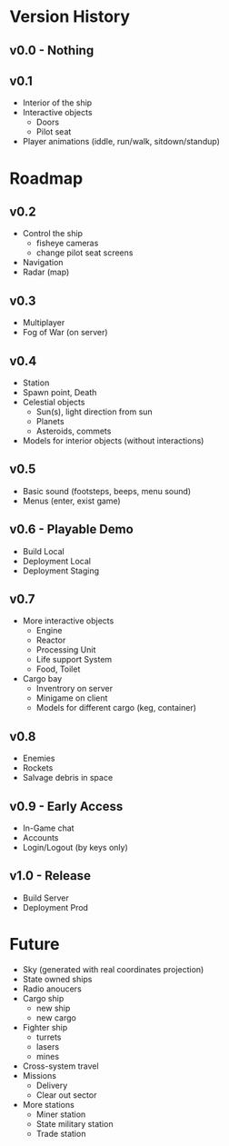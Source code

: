 # Version History

## v0.0 - Nothing

## v0.1
- Interior of the ship
- Interactive objects
    - Doors
    - Pilot seat
- Player animations (iddle, run/walk, sitdown/standup)

# Roadmap

## v0.2
- Control the ship
    - fisheye cameras
    - change pilot seat screens
- Navigation
- Radar (map)

## v0.3
- Multiplayer
- Fog of War (on server)

## v0.4
- Station
- Spawn point, Death
- Celestial objects
    - Sun(s), light direction from sun
    - Planets
    - Asteroids, commets
- Models for interior objects (without interactions)

## v0.5
- Basic sound (footsteps, beeps, menu sound)
- Menus (enter, exist game)

## v0.6 - Playable Demo
- Build Local
- Deployment Local
- Deployment Staging

## v0.7
- More interactive objects
    - Engine
    - Reactor
    - Processing Unit
    - Life support System
    - Food, Toilet
- Cargo bay
    - Inventrory on server
    - Minigame on client
    - Models for different cargo (keg, container) 

## v0.8
- Enemies
- Rockets
- Salvage debris in space

## v0.9 - Early Access
- In-Game chat
- Accounts 
- Login/Logout (by keys only)

## v1.0 - Release
- Build Server
- Deployment Prod

# Future
- Sky (generated with real coordinates projection)
- State owned ships
- Radio anoucers
- Cargo ship
    - new ship
    - new cargo
- Fighter ship
    - turrets
    - lasers
    - mines
- Cross-system travel
- Missions
    - Delivery
    - Clear out sector
- More stations
    - Miner station
    - State military station
    - Trade station 


